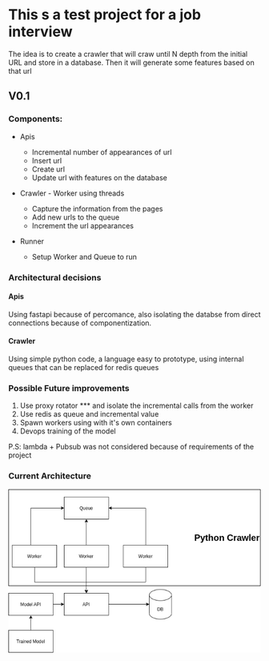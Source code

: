 # This s a test project for a job interview

The idea is to create a crawler that will craw until N depth from the initial URL and store in a database.
Then it will generate some features based on that url

## V0.1

### Components:

- Apis 
    - Incremental number of appearances of url
    - Insert url
    - Create url
    - Update url with features on the database

- Crawler - Worker using threads
    - Capture the information from the pages
    - Add new urls to the queue
    - Increment the url appearances

- Runner
    - Setup Worker and Queue to run

### Architectural decisions

####  Apis

Using fastapi  because of percomance, also isolating the databse from direct connections because of componentization.

#### Crawler

Using simple python code, a language easy to prototype, using internal queues that can be replaced for redis queues

### Possible Future improvements

1. Use proxy rotator *** and isolate the incremental calls from the worker
2. Use redis as queue and incremental value
3. Spawn workers using with it's own containers
4. Devops training of the model

P.S: lambda + Pubsub was not considered because of requirements of the project

### Current Architecture

![Architecthure V0.1](./architecture.png)